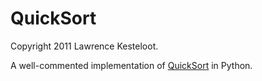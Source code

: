QuickSort
=========

Copyright 2011 Lawrence Kesteloot.

A well-commented implementation of [QuickSort][QuickSort] in Python.

[QuickSort]: http://en.wikipedia.org/wiki/Quicksort
